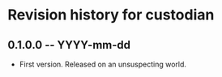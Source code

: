 # Revision history for custodian

## 0.1.0.0  -- YYYY-mm-dd

* First version. Released on an unsuspecting world.
